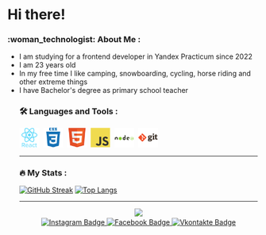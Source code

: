 <h1>
Hi there!
</h1>
    <h3>:woman_technologist: About Me :</h3>
    <ul>
      <li>
    I am studying for a frontend developer in Yandex Practicum since 2022
      </li>
      <li>
    I am 23 years old
      </li>
      <li>
    In my free time I like camping, snowboarding, cycling, horse riding and other extreme things
      </li>
      <li>
    I have Bachelor's degree as primary school teacher
      </li>

### :hammer_and_wrench: Languages and Tools :
  <img src="https://github.com/devicons/devicon/blob/master/icons/react/react-original-wordmark.svg" title="React" alt="React" width="40" height="40"/>&nbsp;
  <img src="https://github.com/devicons/devicon/blob/master/icons/css3/css3-plain-wordmark.svg"  title="CSS3" alt="CSS" width="40" height="40"/>&nbsp;
  <img src="https://github.com/devicons/devicon/blob/master/icons/html5/html5-original.svg" title="HTML5" alt="HTML" width="40" height="40"/>&nbsp;
  <img src="https://github.com/devicons/devicon/blob/master/icons/javascript/javascript-original.svg" title="JavaScript" alt="JavaScript" width="40" height="40"/>&nbsp;
  <img src="https://github.com/devicons/devicon/blob/master/icons/nodejs/nodejs-original-wordmark.svg" title="NodeJS" alt="NodeJS" width="40" height="40"/>&nbsp;
  <img src="https://github.com/devicons/devicon/blob/master/icons/git/git-original-wordmark.svg" title="Git" alt="Git" width="40" height="40"/>
     
---

### :fire: My Stats :
[![GitHub Streak](http://github-readme-streak-stats.herokuapp.com?user=dariaaa51&theme=dark&background=000000)](https://git.io/streak-stats)
[![Top Langs](https://github-readme-stats.vercel.app/api/top-langs/?username=dariaaa51&layout=compact&theme=vision-friendly-dark)](https://github.com/anuraghazra/github-readme-stats)
      
---
<div id="footer" align="center">
  <img src="https://media.giphy.com/media/hpXdHPfFI5wTABdDx9/giphy.gif" width="300"/>
</div>

<div id="badges" align="center">
<a href="instagram.com/dariaaa51">
  <img src="https://img.shields.io/badge/Instagram-purple?style=for-the-badge&logo=instagram&logoColor=white" alt="Instagram Badge"/>
  </a>
  <a href="https://www.facebook.com/profile.php?id=100004383193834&mibextid=LQQJ4d">
  <img src="https://img.shields.io/badge/Facebook-darkblue?style=for-the-badge&logo=facebook&logoColor=white" alt="Facebook Badge"/>
  </a>
  <a href="vk.com/dariaaa51">
  <img src="https://img.shields.io/badge/Vkontakte-blue?style=for-the-badge&logo=vk&logoColor=white" alt="Vkontakte Badge"/>
  </div>
  <div align="center">
  <img src="https://komarev.com/ghpvc/?username=dariaaa51&style=flat-square&color=blue" alt="" />
  </div>
